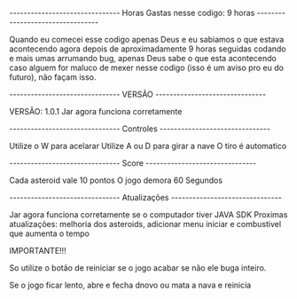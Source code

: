 ------------------------------- Horas Gastas nesse codigo: 9 horas ---------------------------------

Quando eu comecei esse codigo apenas Deus e eu sabiamos o que estava acontecendo
agora depois de aproximadamente 9 horas seguidas codando e mais umas arrumando bug, apenas Deus sabe o que esta acontecendo
caso alguem for maluco de mexer nesse codigo (isso é um aviso pro eu do futuro), não façam isso.

------------------------------- VERSÃO -------------------------------

VERSÂO: 1.0.1
Jar agora funciona corretamente

------------------------------- Controles -------------------------------

Utilize o W para acelarar
Utilize A ou D para girar a nave
O tiro é automatico

------------------------------- Score -------------------------------

Cada asteroid vale 10 pontos
O jogo demora 60 Segundos

------------------------------- Atualizações -------------------------------

Jar agora funciona corretamente se o computador tiver JAVA SDK 
Proximas atualizações: melhoria dos asteroids, adicionar menu iniciar e combustivel que aumenta o tempo


IMPORTANTE!!!

So utilize o botão de reiniciar se o jogo acabar
se não ele buga inteiro. 

Se o jogo ficar lento, abre e fecha dnovo ou mata a nava e reinicia
